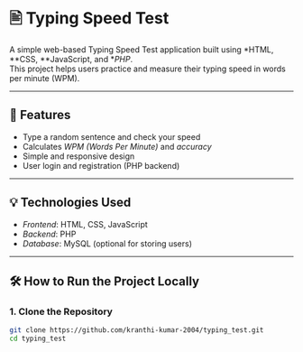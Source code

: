 # 🖹 Typing Speed Test

A simple web-based Typing Speed Test application built using *HTML, **CSS, **JavaScript, and **PHP*.  
This project helps users practice and measure their typing speed in words per minute (WPM).

---

## 🚀 Features

- Type a random sentence and check your speed
- Calculates *WPM (Words Per Minute)* and *accuracy*
- Simple and responsive design
- User login and registration (PHP backend)

---

## 💡 Technologies Used

- *Frontend*: HTML, CSS, JavaScript
- *Backend*: PHP
- *Database*: MySQL (optional for storing users)

---

## 🛠 How to Run the Project Locally

### 1. Clone the Repository
```bash
git clone https://github.com/kranthi-kumar-2004/typing_test.git
cd typing_test

